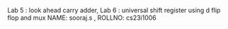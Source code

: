 Lab 5 : look ahead carry adder,
Lab 6 : universal shift register using d flip flop and mux
NAME: sooraj.s , ROLLNO: cs23i1006

